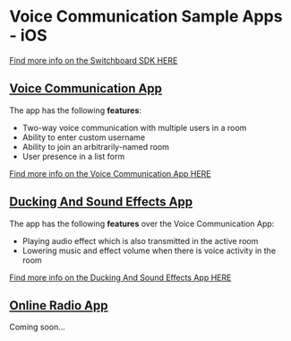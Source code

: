 # Voice Communication Sample Apps - iOS

<a href="https://docs.switchboard.audio/" target="_blank">Find more info on the Switchboard SDK HERE</a>

## [Voice Communication App](VoiceCommunicationApp/README.md)

The app has the following **features**:

- Two-way voice communication with multiple users in a room
- Ability to enter custom username
- Ability to join an arbitrarily-named room
- User presence in a list form

<a href="https://docs.switchboard.audio/docs/examples/voice-communication-app/" target="_blank">Find more info on the Voice Communication App HERE</a>

## [Ducking And Sound Effects App](DuckingAndSoundEffectsApp/README.md)

The app has the following **features** over the Voice Communication App:

- Playing audio effect which is also transmitted in the active room
- Lowering music and effect volume when there is voice activity in the room

<a href="https://docs.switchboard.audio/docs/examples/ducking-and-sound-effects-app/" target="_blank">Find more info on the Ducking And Sound Effects App HERE</a>

## [Online Radio App](OnlineRadioApp/README.md)

Coming soon...

